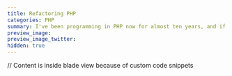 ```yaml
---
title: Refactoring PHP
categories: PHP
summary: I've been programming in PHP now for almost ten years, and if there is one thing I learned over this period, it's that readability and simplicity are the keys for maintainable and sustainable code. Every first attempt to write code should be about making it work. Only after that, you should take some time to refactor. This is when I aim for readability and simplicity. Today I see refactoring as one of my main skills. In this post, I share with you my refactoring practices for PHP.
preview_image:
preview_image_twitter:
hidden: true
---
```



// Content is inside blade view because of custom code snippets






